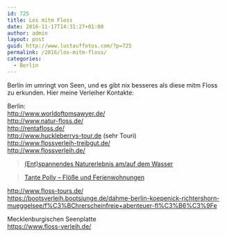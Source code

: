 ```yaml
---
id: 725
title: Los mitm Floss
date: 2016-11-17T14:31:27+01:00
author: admin
layout: post
guid: http://www.lustauffotos.com/?p=725
permalink: /2016/los-mitm-floss/
categories:
  - Berlin
---
```

Berlin im umringt von Seen, und es gibt nix besseres als diese mitm Floss zu erkunden. Hier meine Verleiher Kontakte:

Berlin:  
<http://www.worldoftomsawyer.de/>  
<http://www.natur-floss.de/>  
<http://rentafloss.de/>  
<http://www.huckleberrys-tour.de> (sehr Touri)  
<http://www.flossverleih-treibgut.de/>  
<http://www.flossverleih.de/>

<blockquote class="wp-embedded-content" data-secret="cylLfQjPhL">
  <p>
    <a href="https://floss-miete.de/">(Ent)spannendes Naturerlebnis am/auf dem Wasser</a>
  </p>
</blockquote>



<blockquote class="wp-embedded-content" data-secret="sto9Cx4bNX">
  <p>
    <a href="https://www.tantepolly.de/">Tante Polly &#8211; Flöße und Ferienwohnungen</a>
  </p>
</blockquote>

  
<http://www.floss-tours.de/>  
<https://bootsverleih.bootsjunge.de/dahme-berlin-koepenick-richtershorn-mueggelsee/f%C3%BChrerscheinfreie+abenteuer-fl%C3%B6%C3%9Fe>

Mecklenburgischen Seenplatte  
<https://www.floss-verleih.de/>